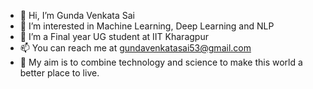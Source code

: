 - 👋 Hi, I’m Gunda Venkata Sai
- 👀 I’m interested in Machine Learning, Deep Learning and NLP
- 🌱 I’m a Final year UG student at IIT Kharagpur
- 📫 You can reach me at gundavenkatasai53@gmail.com
- 🌱 My aim is to combine technology and science to make this world a better place to live.

<!---
GVS-007/GVS-007 is a ✨ special ✨ repository because its `README.md` (this file) appears on your GitHub profile.
You can click the Preview link to take a look at your changes.
--->
